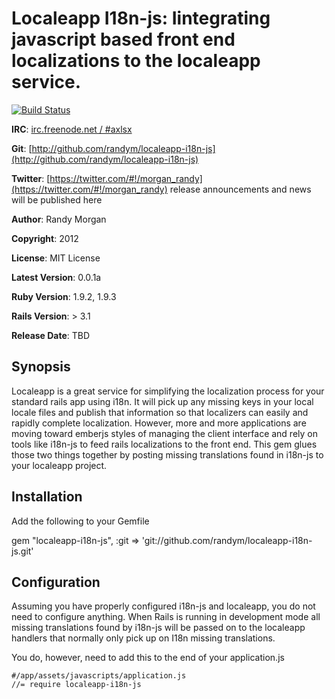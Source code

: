 Localeapp I18n-js: Iintegrating javascript based front end localizations to the localeapp service.
====================================
[![Build Status](https://secure.travis-ci.org/randym/localeapp-i18n-js.png)](http://travis-ci.org/randym/localeapp-i18n-js/)

**IRC**:          [irc.freenode.net / #axlsx](irc://irc.freenode.net/axlsx)

**Git**:          [http://github.com/randym/localeapp-i18n-js](http://github.com/randym/localeapp-i18n-js)

**Twitter**:      [https://twitter.com/#!/morgan_randy](https://twitter.com/#!/morgan_randy) release announcements and news will be published here

**Author**:       Randy Morgan

**Copyright**:    2012

**License**:      MIT License

**Latest Version**: 0.0.1a

**Ruby Version**: 1.9.2, 1.9.3

**Rails Version**: > 3.1

**Release Date**: TBD

Synopsis
--------
Localeapp is a great service for simplifying the localization process for your standard rails app using i18n. It will pick up any missing keys in your local locale files and publish that information so that localizers can easily and rapidly complete localization. However, more and more applications are moving toward emberjs styles of managing the client interface and rely on tools like i18n-js to feed rails localizations to the front end. This gem glues those two things together by posting missing translations found in i18n-js to your localeapp project.


Installation
------------
Add the following to your Gemfile

  gem "localeapp-i18n-js",  :git => 'git://github.com/randym/localeapp-i18n-js.git'

Configuration
-------------

Assuming you have properly configured i18n-js and localeapp, you do not need to configure anything. When Rails is running in development mode all missing translations found by i18n-js will be passed on to the localeapp handlers that normally only pick up on I18n missing translations.

You do, however, need to add this to the end of your application.js

    #/app/assets/javascripts/application.js
    //= require localeapp-i18n-js

